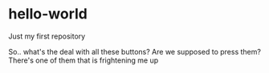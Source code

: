 # hello-world
Just my first repository

So.. what's the deal with all these buttons? Are we supposed to press them? 
There's one of them that is frightening me up
